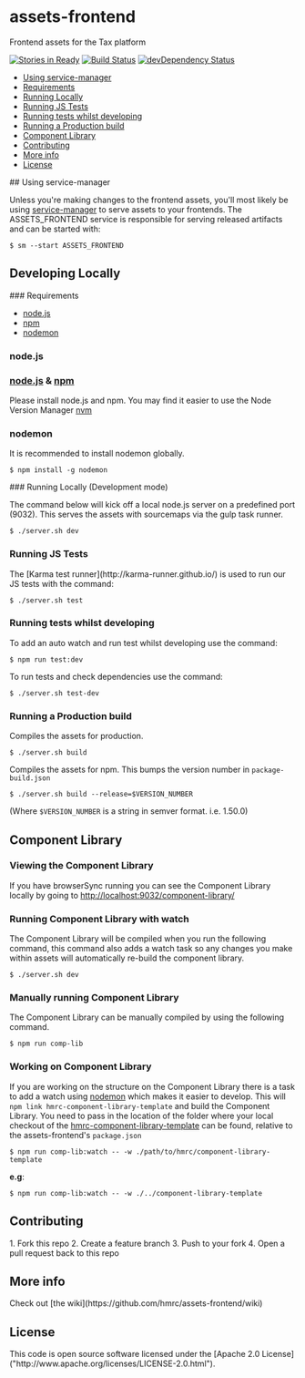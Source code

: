 # assets-frontend

Frontend assets for the Tax platform

[![Stories in Ready](https://badge.waffle.io/hmrc/assets-frontend.png?label=ready&title=Ready)](https://waffle.io/hmrc/assets-frontend) [![Build Status](https://travis-ci.org/hmrc/assets-frontend.svg?branch=master)](https://travis-ci.org/hmrc/assets-frontend) [![devDependency Status](https://david-dm.org/hmrc/assets-frontend/dev-status.svg)](https://david-dm.org/hmrc/assets-frontend#info=devDependencies)


- [Using service-manager](#using-service-manager)
- [Requirements](#requirements)
- [Running Locally](#running-locally)
- [Running JS Tests](#running-js-tests)
- [Running tests whilst developing](#running-js-tests-whilst-developing)
- [Running a Production build](#running-a-production-build)
- [Component Library](#component-library)
- [Contributing](#contributing)
- [More info](#more-info)
- [License](#license)


<a name="using-service-manager">
## Using service-manager

Unless you're making changes to the frontend assets, you'll most likely be using [service-manager](https://github.com/hmrc/service-manager) to serve assets to your frontends. The ASSETS_FRONTEND service is responsible for serving released artifacts and can be started with:

```
$ sm --start ASSETS_FRONTEND
```


## Developing Locally

<a name="requirements">
### Requirements

* [node.js](https://nodejs.org/en/)
* [npm](https://www.npmjs.com/)
* [nodemon](https://github.com/remy/nodemon)

### node.js
### [node.js](https://nodejs.org/en/) & [npm](https://www.npmjs.com/)
Please install node.js and npm. 
You may find it easier to use the Node Version Manager [nvm](https://github.com/creationix/nvm)

### nodemon
It is recommended to install nodemon globally.
```
$ npm install -g nodemon
```


<a name="running-locally">
### Running Locally (Development mode)

The command below will kick off a local node.js server on a predefined port (9032). This serves the assets with sourcemaps via the gulp task runner.

```
$ ./server.sh dev
```

### Running JS Tests
<a name="running-js-tests">
The [Karma test runner](http://karma-runner.github.io/) is used to run our JS tests with the command:

```
$ ./server.sh test
```

### Running tests whilst developing
<a name="running-js-tests-whilst-developing">
To add an auto watch and run test whilst developing use the command:

```
$ npm run test:dev
```

To run tests and check dependencies use the command:

```
$ ./server.sh test-dev
```

### Running a Production build
<a name="running-a-production-build">
Compiles the assets for production.

```
$ ./server.sh build
```

Compiles the assets for npm. This bumps the version number in `package-build.json`

```
$ ./server.sh build --release=$VERSION_NUMBER
```
(Where `$VERSION_NUMBER` is a string in semver format. i.e. 1.50.0)


## Component Library
<a name="component-library">

### Viewing the Component Library
If you have browserSync running you can see the Component Library locally by going to 
[http://localhost:9032/component-library/](http://localhost:9032/component-library/)

### Running Component Library with watch
The Component Library will be compiled when you run the following command, this command also adds a watch task so any
changes you make within assets will automatically re-build the component library.
```
$ ./server.sh dev
```

### Manually running Component Library
The Component Library can be manually compiled by using the following command.
```
$ npm run comp-lib
```

### Working on Component Library
If you are working on the structure on the Component Library there is a task to add a watch using 
[nodemon](https://github.com/remy/nodemon)
which makes it easier to develop. This will `npm link hmrc-component-library-template` and build the Component Library. 
You need to pass in the location of the folder where your local checkout of the 
[hmrc-component-library-template](https://github.com/hmrc/component-library-template/)
can be found, relative to the assets-frontend's `package.json`
```
$ npm run comp-lib:watch -- -w ./path/to/hmrc/component-library-template
```
**e.g**:
```
$ npm run comp-lib:watch -- -w ./../component-library-template
```


## Contributing
<a name="contributing">
1. Fork this repo
2. Create a feature branch
3. Push to your fork
4. Open a pull request back to this repo


## More info
<a name="more-info">
Check out [the wiki](https://github.com/hmrc/assets-frontend/wiki)


## License
<a name="license">
This code is open source software licensed under the [Apache 2.0 License]("http://www.apache.org/licenses/LICENSE-2.0.html").